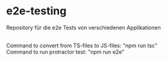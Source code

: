 # e2e-testing
Repository für die e2e Tests von verschiedenen Applikationen<br><br>


Command to convert from TS-files to JS-files: "npm run tsc"<br>
Command to run protractor test: "npm run e2e"